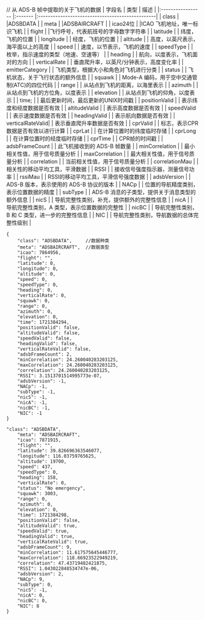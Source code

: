 // 从 ADS-B 帧中提取的关于飞机的数据
| 字段名            | 类型    | 描述                                            |
|:----------------- |:------- |:------------------------------------------------|
|  class            |          |ADSBDATA                                         |
|  meta             |          |ADSBAIRCRAFT                                     |
|  icao24位         |          |ICAO   飞机地址，唯一标识飞机                    |
|  flight           |          |飞行呼号，代表航班号的字母数字字符串             |
|  latitude         |          | 纬度，飞机的位置                                |
|  longitude        |          | 经度，飞机的位置                                |
|  altitude         |          | 高度，以英尺表示，海平面以上的高度              | 
|  speed            |          | 速度，以节表示，飞机的速度                      |
|  speedType        |          | 枚举，指示速度的类型（地速、空速等）            |
|  heading          |          | 航向，以度表示，飞机面对的方向                  |
|  verticalRate     |          | 垂直爬升率，以英尺/分钟表示，高度变化率         |
|  emitterCategory  |          | 飞机类型，根据大小和角色对飞机进行分类          |
|  status           |          | 飞机状态，关于飞行状态的额外信息                |
|  squawk           |          | Mode-A 编码，用于空中交通管制(ATC)的四位代码    |
|  range            |          | 从站点到飞机的距离，以海里表示                  |
|  azimuth          |          | 从站点到飞机的方位角，以度表示                  |
|  elevation        |          | 从站点到飞机的仰角，以度表示                    |
|  time;            |          | 最后更新时间，最后更新的UNIX时间戳              |
|  positionValid    |          | 表示纬度和经度数据是否有效                      |
|  altitudeValid    |          | 表示高度数据是否有效                            |
|  speedValid       |          | 表示速度数据是否有效                            |
|  headingValid     |          | 表示航向数据是否有效                            |
|  verticalRateValid|          | 表示垂直爬升率数据是否有效                      |
|  cprValid         |          | 标志，表示CPR数据是否有效以进行计算             |
|  cprLat           |          | 在计算位置时的纬度临时存储                      |
|  cprLong          |          | 在计算位置时的经度临时存储                      |
|  cprTime          |          | CPR帧的时间戳                                   |
|  adsbFrameCount   |          | 此飞机接收到的 ADS-B 帧数量                     |
|  minCorrelation   |          | 最小相关性值，用于信号质量分析                  |
|  maxCorrelation   |          | 最大相关性值，用于信号质量分析                  |
|  correlation      |          | 当前相关性值，用于信号质量分析                  |
|  correlationMau   |          | 相关性的移动平均工具，平滑数据                  |
|  RSSI             |          | 接收信号强度指示器，测量信号功率                |
|  rssiMau          |          | RSSI的移动平均工具，平滑信号强度数据            |
|  adsbVersion      |          | ADS-B 版本，表示使用的 ADS-B 协议的版本         |
|  NACp             |          | 位置的导航精度类别，表示位置数据的精度          |
|  subType          |          | ADS-B 消息的子类型，提供关于消息类型的额外信息  |
|  nicS             |          | 导航完整性类别，补充，提供额外的完整性信息      |
|  nicA             |          | 导航完整性类别，A 类型，表示位置数据的完整性    |
|  nicBC            |          | 导航完整性类别，B 和 C 类型，进一步的完整性信息 |
|  NIC              |          | 导航完整性类别，导航数据的总体完整性级别        |


```
{
    "class": "ADSBDATA",     //数据种类
    "meta": "ADSBAIRCRAFT",  //数据类型
    "icao": 7864956,
    "flight": "",
    "latitude": 0,
    "longitude": 0,
    "altitude": 0,
    "speed": 0,
    "speedType": 0,
    "heading": 0,
    "verticalRate": 0,
    "squawk": 0,
    "range": 0,
    "azimuth": 0,
    "elevation": 0,
    "time": 1721384294,
    "positionValid": false,
    "altitudeValid": false,
    "speedValid": false,
    "headingValid": false,
    "verticalRateValid": false,
    "adsbFrameCount": 2,
    "minCorrelation": 24.260040283203125,
    "maxCorrelation": 24.260040283203125,
    "correlation": 24.260040283203125,
    "RSSI": 3.1513701514995773e-07,
    "adsbVersion": -1,
    "NACp": -1,
    "subType": -1,
    "nicS": -1,
    "nicA": -1,
    "nicBC": -1,
    "NIC": -1
}
```

```
"class": "ADSBDATA",
    "meta": "ADSBAIRCRAFT",
    "icao": 7871915,
    "flight": "",
    "latitude": 39.826696363546077,
    "longitude": 116.03759765625,
    "altitude": 19700,
    "speed": 437,
    "speedType": 0,
    "heading": 158,
    "verticalRate": 0,
    "status": "No emergency",
    "squawk": 3003,
    "range": 0,
    "azimuth": 0,
    "elevation": 0,
    "time": 1721384298,
    "positionValid": false,
    "altitudeValid": true,
    "speedValid": true,
    "headingValid": true,
    "verticalRateValid": true,
    "adsbFrameCount": 9,
    "minCorrelation": 11.617575645446777,
    "maxCorrelation": 118.66923522949219,
    "correlation": 47.43719482421875,
    "RSSI": 1.043022848534747e-06,
    "adsbVersion": 2,
    "NACp": 9,
    "subType": 0,
    "nicS": -1,
    "nicA": 0,
    "nicBC": 0,
    "NIC": 8
}
```
